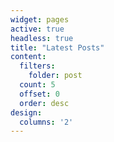 ```yaml
---
widget: pages
active: true
headless: true
title: "Latest Posts"
content:
  filters:
    folder: post
  count: 5
  offset: 0
  order: desc
design:
  columns: '2'
---
```

